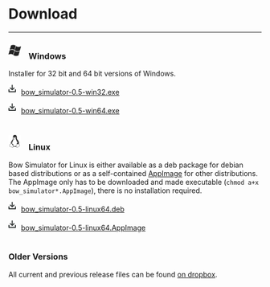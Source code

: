 # Download

---

### <img src="../images/windows.png" style="width: 25px; margin: 0px 15px 5px 0px">Windows

Installer for 32 bit and 64 bit versions of Windows.

<img src="../images/download.png" style="width: 15px; margin: 0px 10px 5px 0px">[bow_simulator-0.5-win32.exe](http://bit.ly/2po1nLw)

<img src="../images/download.png" style="width: 15px; margin: 0px 10px 5px 0px">[bow_simulator-0.5-win64.exe](http://bit.ly/2HJH2rK)
<br>
<br>

<!--
### <img src="../images/apple.png" style="width: 25px; margin: 0px 15px 10px 0px">MacOS

<img src="../images/download.png" style="width: 15px; margin: 0px 10px 5px 0px">[bow_simulator-0.5-mac64.dmg]()
<br>
<br>
-->

### <img src="../images/linux.png" style="width: 25px; margin: 0px 15px 5px 0px">Linux

Bow Simulator for Linux is either available as a deb package for debian based distributions or as a self-contained [AppImage](https://appimage.org/) for other distributions.
The AppImage only has to be downloaded and made executable (`chmod a+x bow_simulator*.AppImage`), there is no installation required.


<img src="../images/download.png" style="width: 15px; margin: 0px 10px 5px 0px">[bow_simulator-0.5-linux64.deb](http://bit.ly/2pmegXn)

<!--
<img src="../images/download.png" style="width: 15px; margin: 0px 10px 5px 0px">[bow_simulator-0.5-linux64.rpm]()
-->

<img src="../images/download.png" style="width: 15px; margin: 0px 10px 5px 0px">[bow_simulator-0.5-linux64.AppImage](http://bit.ly/2Iv0slf)
<br>
<br>

### Older Versions

All current and previous release files can be found [on dropbox](https://www.dropbox.com/sh/zjvtizmrafdlbdp/AADhm6O5n27l0mgC1r9NNx6Ia?dl=0&m=).

<!--
### Source Code

Building the program from source yourself should be possible for all [platforms supported by Qt](http://doc.qt.io/qt-5/supported-platforms.html).
Download the source code, unpack it and follow the instructions in the Readme.

[https://www.bitbucket.org/stfnp/bow-simulator](https://bitbucket.org/stfnp/bow-simulator).
-->
